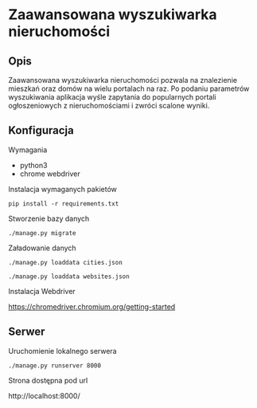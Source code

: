 # Zaawansowana wyszukiwarka nieruchomości

## Opis

Zaawansowana wyszukiwarka nieruchomości pozwala na znalezienie mieszkań oraz domów na wielu
portalach na raz. Po podaniu parametrów wyszukiwania aplikacja wyśle zapytania do popularnych portali
ogłoszeniowych z nieruchomościami i zwróci scalone wyniki.

## Konfiguracja

Wymagania

- python3
- chrome webdriver

Instalacja wymaganych pakietów

`pip install -r requirements.txt`

Stworzenie bazy danych

`./manage.py migrate`

Załadowanie danych

`./manage.py loaddata cities.json`

`./manage.py loaddata websites.json`

Instalacja Webdriver

https://chromedriver.chromium.org/getting-started

## Serwer

Uruchomienie lokalnego serwera

`./manage.py runserver 8000`

Strona dostępna pod url

http://localhost:8000/
